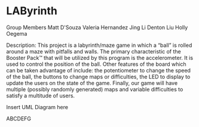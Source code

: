 # LAByrinth

Group Members
Matt D'Souza
Valeria Hernandez
Jing Li
Denton Liu
Holly Oegema

Description: 
This project is a labyrinth/maze game in which a “ball” is rolled around a maze with pitfalls and walls. The primary characteristic of the Booster Pack™ that will be utilized by this program is the accelerometer. It is used to control the position of the ball. Other features of the board which can be taken advantage of include: the potentiometer to change the speed of the ball, the buttons to change maps or difficulties, the LED to display to update the users on the state of the game. Finally, our game will have multiple (possibly randomly generated) maps and variable difficulties to satisfy a multitude of users.


Insert UML Diagram here

ABCDEFG
